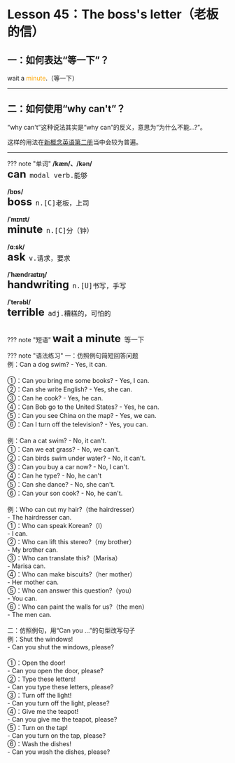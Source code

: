 # Lesson 45：The boss's letter（老板的信）


## 一：如何表达“等一下”？

wait a <font color=orange>minute</font>.（等一下）


---
## 二：如何使用“why can't”？

“why can't”这种说法其实是“why can”的反义，意思为“为什么不能...?”。

这样的用法在[新概念英语第二册](../Second/index)当中会较为普遍。


---
??? note "单词"
    **/kæn/、/kən/**<br>
    <font size=5>**can**</font>&nbsp;&nbsp;<font size=4>`modal verb.能够`</font><br>
    <br>
    **/bɒs/**<br>
    <font size=5>**boss**</font>&nbsp;&nbsp;<font size=4>`n.[C]老板，上司`</font><br>
    <br>
    **/ˈmɪnɪt/**<br>
    <font size=5>**minute**</font>&nbsp;&nbsp;<font size=4>`n.[C]分（钟）`</font><br>
    <br>
    **/ɑːsk/**<br>
    <font size=5>**ask**</font>&nbsp;&nbsp;<font size=4>`v.请求，要求`</font><br>
    <br>
    **/ˈhændraɪtɪŋ/**<br>
    <font size=5>**handwriting**</font>&nbsp;&nbsp;<font size=4>`n.[U]书写，手写`</font><br>
    <br>
    **/ˈterəbl/**<br>
    <font size=5>**terrible**</font>&nbsp;&nbsp;<font size=4>`adj.糟糕的，可怕的`</font><br>
    <br>


??? note "短语"
    <font size=5>**wait a minute**</font>&nbsp;&nbsp;<font size=4>`等一下`</font><br>


??? note "语法练习"
    一：仿照例句简短回答问题<br>
    例：Can a dog swim?  - Yes, it can.<br>
    <br>
    ①：Can you bring me some books?  - Yes, I can.<br>
    ②：Can she write English?  - Yes, she can.<br>
    ③：Can he cook?  - Yes, he can.<br>
    ④：Can Bob go to the United States?  - Yes, he can.<br>
    ⑤：Can you see China on the map?  - Yes, we can.<br>
    ⑥：Can I turn off the television?  - Yes, you can.<br>
    <br>
    例：Can a cat swim?  - No, it can't.<br>
    ①：Can we eat grass?  - No, we can't.<br>
    ②：Can birds swim under water?  - No, it can't.<br>
    ③：Can you buy a car now?  - No, I can't.<br>
    ④：Can he type?  - No, he can't<br>
    ⑤：Can she dance?  - No, she can't.<br>
    ⑥：Can your son cook?  - No, he can't.<br>
    <br>
    例：Who can cut my hair?（the hairdresser）<br>
    - The hairdresser can.<br>
    ①：Who can speak Korean?（I）<br>
    - I can.<br>
    ②：Who can lift this stereo?（my brother）<br>
    - My brother can.<br>
    ③：Who can translate this?（Marisa）<br>
    - Marisa can.<br>
    ④：Who can make biscuits?（her mother）<br>
    - Her mother can.<br>
    ⑤：Who can answer this question?（you）<br>
    - You can.<br>
    ⑥：Who can paint the walls for us?（the men）<br>
    - The men can.<br>
    <br>
    二：仿照例句，用“Can you ...”的句型改写句子<br>
    例：Shut the windows!<br>
    - Can you shut the windows, please?<br>
    <br>
    ①：Open the door!<br>
    - Can you open the door, please?<br>
    ②：Type these letters!<br>
    - Can you type these letters, please?<br>
    ③：Turn off the light!<br>
    - Can you turn off the light, please?<br>
    ④：Give me the teapot!<br>
    - Can you give me the teapot, please?<br>
    ⑤：Turn on the tap!<br>
    - Can you turn on the tap, please?<br>
    ⑥：Wash the dishes!<br>
    - Can you wash the dishes, please?<br>

